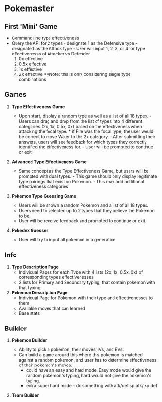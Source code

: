 # Pokemaster

## First 'Mini' Game

- Command line type effectiveness
- Query the API for 2 types - designate 1 as the Defensive type - designate 1 as the Attack type - User will input 1, 2, 3, or 4 for type effectivenesss of Attacker vs Defender
  1. 0x effective
  2. 0.5x effective
  3. 1x effective
  4. 2x effective
     \*\*Note: this is only considering single type combinations

## Games

1. **Type Effectiveness Game**

   - Upon start, display a random type as well as a list of all 18 types. - Users can drag and drop from the list of types into 4 different categories (2x, 1x, 0.5x, 0x) based on the effectiveness when attacking the focal type. \* if Fire was the focal type, the user would be correct to move Water to the 2x category. - After submitting their answers, users will see feedback for which types they correctly identified the effectiveness for. - User will be prompted to continue or exit.

2. **Advanced Type Effectiveness Game**

   - Same concept as the Type Effectiveness Game, but users will be prompted with dual types. - This game should only display legitimate type pairings that exist on Pokemon. - This may add additional effectiveness categories

3. **Pokemon Type Guessing Game**
   - Users will be shown a random Pokemon and a list of all 18 types.
   - Users need to selected up to 2 types that they believe the Pokemon to be.
   - User will be receive feedback and prompted to continue or exit.
4. **Pokedex Guesser**
   - User will try to input all pokemon in a generation

## Info

1.  **Type Description Page**
    - Individual Pages for each Type with 4 lists (2x, 1x, 0.5x, 0x) of corresponding types effectivenesses
    - 2 lists for Primary and Secondary typing, that contain pokemon with that typing.
2.  **Pokemon Description Page**
    - Individual Page for Pokemon with their type and effectivenesses to them
    - Available moves that can learned
    - Base stats

## Builder

1.  **Pokemon Builder**

    - Ability to pick a pokemon, their moves, IVs, and EVs.
    - Can build a game around this where this pokemon is matched against a random pokemon, and user has to determine effectiveness of their pokemon's moves.
      - could have an easy and hard mode. Easy mode would give the random pokemon's typing, hard would not give the pokemon's typing.
      - extra super hard mode - do something with atk/def sp atk/ sp def

2.  **Team Builder**

